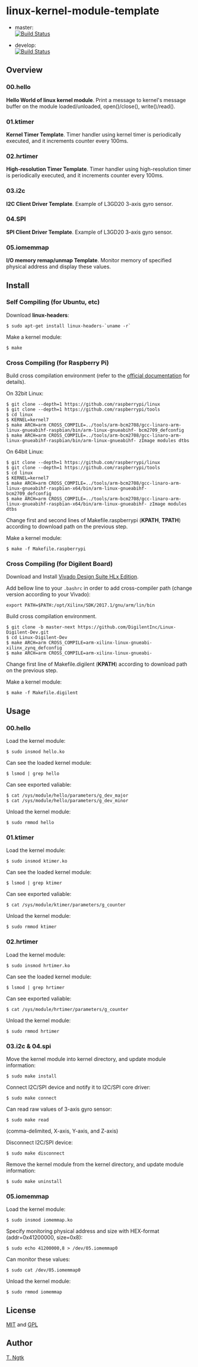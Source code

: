# linux-kernel-module-template

* master:  
[![Build Status](https://travis-ci.org/ngtkt0909/linux-kernel-module-template.svg?branch=master)](https://travis-ci.org/ngtkt0909/linux-kernel-module-template)

* develop:  
[![Build Status](https://travis-ci.org/ngtkt0909/linux-kernel-module-template.svg?branch=develop)](https://travis-ci.org/ngtkt0909/linux-kernel-module-template)

## Overview
### 00.hello
**Hello World of linux kernel module**.
Print a message to kernel's message buffer
on the module loaded/unloaded, open()/close(), write()/read().

### 01.ktimer
**Kernel Timer Template**.
Timer handler using kernel timer is periodically executed, and
it increments counter every 100ms.

### 02.hrtimer
**High-resolution Timer Template**.
Timer handler using high-resolution timer is periodically executed, and
it increments counter every 100ms.

### 03.i2c
**I2C Client Driver Template**.
Example of L3GD20 3-axis gyro sensor.

### 04.SPI
**SPI Client Driver Template**.
Example of L3GD20 3-axis gyro sensor.

### 05.iomemmap
**I/O memory remap/unmap Template**.
Monitor memory of specified physical address and display these values.

## Install
### Self Compiling (for Ubuntu, etc)
Download **linux-headers**:
```shell
$ sudo apt-get install linux-headers-`uname -r`
```

Make a kernel module:
```shell
$ make
```

### Cross Compiling (for Raspberry Pi)
Build cross compilation environment
(refer to the [official documentation](https://www.raspberrypi.org/documentation/linux/kernel/building.md "link to KERNEL BUILDING") for details).

On 32bit Linux:
```shell
$ git clone --depth=1 https://github.com/raspberrypi/linux
$ git clone --depth=1 https://github.com/raspberrypi/tools
$ cd linux
$ KERNEL=kernel7
$ make ARCH=arm CROSS_COMPILE=../tools/arm-bcm2708/gcc-linaro-arm-linux-gnueabihf-raspbian/bin/arm-linux-gnueabihf- bcm2709_defconfig
$ make ARCH=arm CROSS_COMPILE=../tools/arm-bcm2708/gcc-linaro-arm-linux-gnueabihf-raspbian/bin/arm-linux-gnueabihf- zImage modules dtbs
```

On 64bit Linux:
```shell
$ git clone --depth=1 https://github.com/raspberrypi/linux
$ git clone --depth=1 https://github.com/raspberrypi/tools
$ cd linux
$ KERNEL=kernel7
$ make ARCH=arm CROSS_COMPILE=../tools/arm-bcm2708/gcc-linaro-arm-linux-gnueabihf-raspbian-x64/bin/arm-linux-gnueabihf- bcm2709_defconfig
$ make ARCH=arm CROSS_COMPILE=../tools/arm-bcm2708/gcc-linaro-arm-linux-gnueabihf-raspbian-x64/bin/arm-linux-gnueabihf- zImage modules dtbs
```

Change first and second lines of Makefile.raspberrypi (**KPATH**, **TPATH**) according to download path on the previous step.

Make a kernel module:
```shell
$ make -f Makefile.raspberrypi
```

### Cross Compiling (for Digilent Board)
Download and Install [Vivado Design Suite HLx Edition](https://japan.xilinx.com/products/design-tools/vivado.html "link to Xilinx").

Add bellow line to your `.bashrc` in order to add cross-compiler path (change version according to your Vivado):
``` shell
export PATH=$PATH:/opt/Xilinx/SDK/2017.1/gnu/arm/lin/bin
```

Build cross compilation environment.
```shell
$ git clone -b master-next https://github.com/DigilentInc/Linux-Digilent-Dev.git
$ cd Linux-Digilent-Dev
$ make ARCH=arm CROSS_COMPILE=arm-xilinx-linux-gnueabi- xilinx_zynq_defconfig
$ make ARCH=arm CROSS_COMPILE=arm-xilinx-linux-gnueabi-
```

Change first line of Makefile.digilent (**KPATH**) according to download path on the previous step.

Make a kernel module:
```shell
$ make -f Makefile.digilent
```

## Usage
### 00.hello
Load the kernel module:
```shell
$ sudo insmod hello.ko
```

Can see the loaded kernel module:
```shell
$ lsmod | grep hello
```

Can see exported valiable:
```shell
$ cat /sys/module/hello/parameters/g_dev_major
$ cat /sys/module/hello/parameters/g_dev_minor
```

Unload the kernel module:
```shell
$ sudo rmmod hello
```

### 01.ktimer
Load the kernel module:
```shell
$ sudo insmod ktimer.ko
```

Can see the loaded kernel module:
```shell
$ lsmod | grep ktimer
```

Can see exported valiable:
```shell
$ cat /sys/module/ktimer/parameters/g_counter
```

Unload the kernel module:
```shell
$ sudo rmmod ktimer
```

### 02.hrtimer
Load the kernel module:
```shell
$ sudo insmod hrtimer.ko
```

Can see the loaded kernel module:
```shell
$ lsmod | grep hrtimer
```

Can see exported valiable:
```shell
$ cat /sys/module/hrtimer/parameters/g_counter
```

Unload the kernel module:
```shell
$ sudo rmmod hrtimer
```

### 03.i2c & 04.spi
Move the kernel module into kernel directory, and update module information:
```shell
$ sudo make install
```

Connect I2C/SPI device and notify it to I2C/SPI core driver:
```shell
$ sudo make connect
```

Can read raw values of 3-axis gyro sensor:
```shell
$ sudo make read
```
(comma-delimited, X-axis, Y-axis, and Z-axis)

Disconnect I2C/SPI device:
```shell
$ sudo make disconnect
```

Remove the kernel module from the kernel directory, and update module information:
```shell
$ sudo make uninstall
```

### 05.iomemmap
Load the kernel module:
```shell
$ sudo insmod iomemmap.ko
```

Specify monitoring physical address and size with HEX-format (addr=0x41200000, size=0x8):
```shell
$ sudo echo 41200000,8 > /dev/05.iomemmap0
```

Can monitor these values:
```shell
$ sudo cat /dev/05.iomemmap0
```

Unload the kernel module:
```shell
$ sudo rmmod iomemmap
```

## License
[MIT](https://github.com/ngtkt0909/linux-kernel-module-template/blob/master/LICENSE-MIT) and
[GPL](https://github.com/ngtkt0909/linux-kernel-module-template/blob/master/LICENSE-GPL)

## Author
[T. Ngtk](https://github.com/ngtkt0909)
